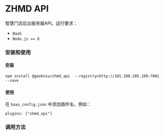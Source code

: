 # ZHMD API

智慧门店后台服务器API。运行要求：

- `BaaS`
- `Node.js >= 8`

### 安装和使用

#### 安装

```
npm install @geekniu/zhmd_api  --registry=http://101.200.205.189:7001 --save

```

#### 使用

在 `baas_config.json` 中添加插件名，例如：

```
plugins: ["zhmd_api"]
```

### 调用方法
